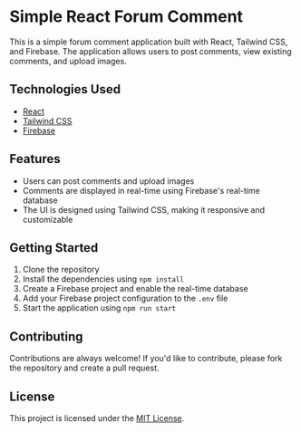 # Simple React Forum Comment

This is a simple forum comment application built with React, Tailwind CSS, and Firebase. The application allows users to post comments, view existing comments, and upload images.

## Technologies Used

- [React](https://reactjs.org/)
- [Tailwind CSS](https://tailwindcss.com/)
- [Firebase](https://firebase.google.com/)

## Features

- Users can post comments and upload images
- Comments are displayed in real-time using Firebase's real-time database
- The UI is designed using Tailwind CSS, making it responsive and customizable

## Getting Started

1. Clone the repository
2. Install the dependencies using `npm install`
3. Create a Firebase project and enable the real-time database
4. Add your Firebase project configuration to the `.env` file
5. Start the application using `npm run start`

## Contributing

Contributions are always welcome! If you'd like to contribute, please fork the repository and create a pull request.

## License

This project is licensed under the [MIT License](LICENSE).
